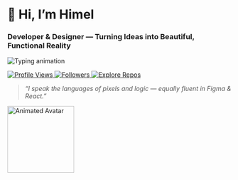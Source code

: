 <!-- ==================== SECTION 1: HERO ==================== -->

<p align="center">
  <!-- 1. Large Greeting -->
  <h1>👋 Hi, I’m Himel</h1>

  <!-- 2. Subtitle / Role Tagline -->
  <h3>Developer & Designer — Turning Ideas into Beautiful, Functional Reality</h3>

  <!-- 3. Dynamic Typing Animation -->
  <p>
    <img src="https://readme-typing-svg.herokuapp.com?font=Fira+Code&size=24&duration=3000&pause=500&color=00BFFF&width=500&lines=Designing+with+purpose;Coding+with+passion;Building+products+users+love" alt="Typing animation">
  </p>

  <!-- 4. Profile Views Badge -->
  <a href="https://github.com/Himel">
    <img src="https://komarev.com/ghpvc/?username=Himel&label=Profile%20Views&color=0e75b6&style=flat" alt="Profile Views">
  </a>

  <!-- 5. Followers Badge -->
  <a href="https://github.com/Himel?tab=followers">
    <img src="https://img.shields.io/github/followers/Himel?label=Followers&style=social" alt="Followers">
  </a>

  <!-- 6. Explore Repos CTA Badge -->
  <a href="https://github.com/Himel?tab=repositories">
    <img src="https://img.shields.io/badge/Explore%20My%20Repos-000000?style=for-the-badge&logo=github&logoColor=white" alt="Explore Repos">
  </a>

  <!-- 7. Personal Quote / Fun Fact -->
  <blockquote style="color:#555;font-style:italic;">
    “I speak the languages of pixels and logic — equally fluent in Figma & React.”
  </blockquote>

  <!-- 8. Animated Avatar GIF -->
  <p>
    <img src="https://media.giphy.com/media/3o7aD2saalBwwftBIY/giphy.gif" alt="Animated Avatar" width="150" />
  </p>
</p>

<!-- ==================== END OF HERO ==================== -->
